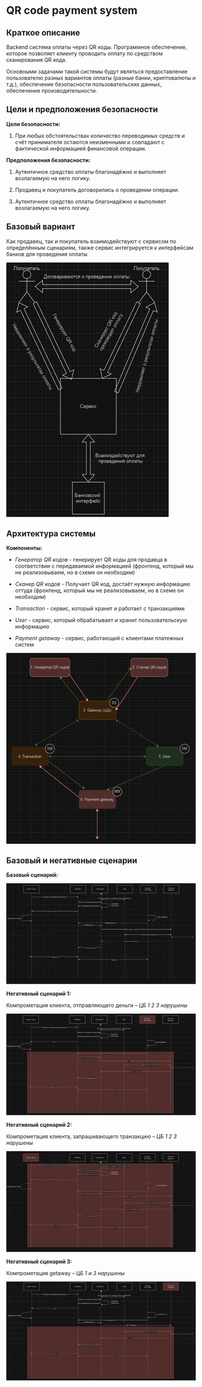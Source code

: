 # QR code payment system

## Краткое описание

Backend система оплаты через QR коды. Программное обеспечение, которое позволяет клиенту проводить оплату по средством сканирования QR кода.

Основными задачами такой системы будут являться предоставление пользователю разных вариантов оплаты (разные банки, криптовалюты и т.д.), обеспечение безопасности пользовательских данных, обеспечение производительности.

## Цели и предположения безопасности

**Цели безопасности:**

1. При любых обстоятельствах количество переводимых средств и счёт принимателя остаются неизменными и совпадают с фактической информацией финансовой операции.

**Предположения безопасности:**

1. Аутентичное средство оплаты благонадёжно и выполняет возлагаемую на него логику.

2. Продавец и покупатель договорились о проведении операции.

3. Аутентичное средство оплаты благонадёжно и выполняет возлагаемую на него логику.

## Базовый вариант

Как продавец, так и покупатель взаимодействуют с сервисом по определённым сценариям, также сервис интегрируется к интерфейсам банков для проведения оплаты

![Базовый вариант](./pics/var.png)

## Архитектура системы

**Компоненты:**

+ *Генератор QR кодов* - генерирует QR коды для продавца в соответствии с передаваемой информацией (фронтенд, который мы не реализовываем, но в схеме он необходим)

+ *Сканер QR кодов* - Получает QR код, достаёт нужную информацию оттуда (фронтенд, который мы не реализовываем, но в схеме он необходим)

+ *Transaction* - сервис, который хранит и работает с транзакциями

+ *User* - сервис, который обрабатывает и хранит пользовательскую информацию

+ *Payment getaway* - сервис, работающий с клиентами платежных систем

![Архитектура](./pics/arch.png)

## Базовый и негативные сценарии

**Базовый сценарий:**

![Базовый сценарий](./pics/base.png)

**Негативный сценарий 1:**

Компрометация клиента, отправляющего деньги –  *ЦБ 1 2 3 нарушены*

![Негативный сценарий 1](./pics/negative1.png)

**Негативный сценарий 2:**

Компрометация клиента, запрашивающего транзакцию – *ЦБ 1 2 3 нарушены*

![Негативный сценарий 2](./pics/negative2.png)

**Негативный сценарий 3:**

Компрометация getaway – *ЦБ 1 и 3 нарушены*

![Негативный сценарий 3](./pics/negative3.png)
